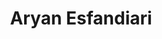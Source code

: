---
# Display name
title: Aryan Esfandiari

# Is this the primary user of the site?
superuser: true

# Role/position/tagline
role: Senior Machine Learning Engineer and Researcher

# Organizations/Affiliations to show in About widget
# organizations:
# - name: Stanford University
#   url: https://www.stanford.edu/

# Short bio (displayed in user profile at end of posts)
bio: My research interests include distributed robotics, mobile computing and programmable matter.

# Interests to show in About widget
interests:
- Artificial Intelligence
- Neural Networks
- Computer Vision
- Deep Learning
- Embedded Systems

# Education to show in About widget
education:
  courses:
  - course: Doctor of Philosophy in Medical Artificial Intelligence
    institution: King’s and Imperial College London
    year: 2022
  - course: Master of Science in Robotics and Intelligent Systems
    institution: University of Oslo and University of California of Berkeley
    year: 2016
  - course: Bachelor of Science in Robotics and Intelligent Systems
    institution: University of Oslo
    year: 2014

# Social/Academic Networking
# For available icons, see: https://wowchemy.com/docs/getting-started/page-builder/#icons
#   For an email link, use "fas" icon pack, "envelope" icon, and a link in the
#   form "mailto:your-email@example.com" or "/#contact" for contact widget.
social:
- icon: envelope
  icon_pack: fas
  link: '#contact'  # For a direct email link, use "mailto:arian88@gmail.com".
- icon: linkedin
  icon_pack: fab
  link: https://linkedin.com/in/aryan-esfandiari/
- icon: google-scholar
  icon_pack: ai
  link: https://scholar.google.com/citations?user=2YszD-QAAAAJ
- icon: github
  icon_pack: fab
  link: https://github.com/arian88
# Link to a PDF of your resume/CV from the About widget.
# To enable, copy your resume/CV to `static/files/cv.pdf` and uncomment the lines below.
- icon: cv
  icon_pack: ai
  link: files/ARYAN_ESFANDIARI_CV_2024.pdf

# Link to a PDF of your resume/CV.
# To use: copy your resume to `static/uploads/resume.pdf`, enable `ai` icons in `params.toml`, 
# and uncomment the lines below.
# - icon: cv
#   icon_pack: ai
#   link: uploads/resume.pdf

# Enter email to display Gravatar (if Gravatar enabled in Config)
email: "arian88@gmail.com"

# Highlight the author in author lists? (true/false)
highlight_name: false


# Nelson Bighetti is a professor of artificial intelligence at the Stanford AI Lab. His research interests include # distributed robotics, mobile computing and programmable matter. He leads the Robotic Neurobiology group, which # develops self-reconfiguring robots, systems of self-organizing robots, and mobile sensor networks.
# 
# Lorem ipsum dolor sit amet, consectetur adipiscing elit. Sed neque elit, tristique placerat feugiat ac, facilisis # vitae arcu. Proin eget egestas augue. Praesent ut sem nec arcu pellentesque aliquet. Duis dapibus diam vel metus # tempus vulputate.
# 
# {{< icon name="download" pack="fas" >}} Download my {{< staticref "uploads/demo_resume.pdf" "newtab" >}}resumé{{< /# staticref >}}.
---